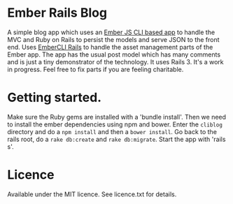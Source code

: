 Ember Rails Blog
================

A simple blog app which uses an [Ember JS CLI based app](https://github.com/ianwdunlop/ember-cli-blog) to handle the MVC and Ruby on Rails to persist the models and serve JSON to the front end. Uses [EmberCLI Rails](https://github.com/rwz/ember-cli-rails) to handle the asset management parts of the Ember app. The app has the usual post model which has many comments and is just a tiny demonstrator of the technology. It uses Rails 3. It's a work in progress. Feel free to fix parts if you are feeling charitable.

# Getting started.
Make sure the Ruby gems are installed with a 'bundle install'. Then we need to install the ember dependencies using npm and bower. Enter the `cliblog` directory and do a `npm install` and then a `bower install`. Go back to the rails root, do a `rake db:create` and `rake db:migrate`. Start the app with 'rails s'.

# Licence
Available under the MIT licence. See licence.txt for details.

